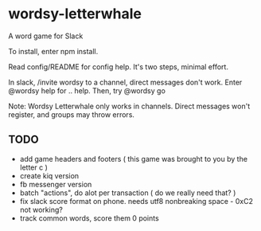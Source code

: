 # wordsy-letterwhale
A word game for Slack

To install, enter npm install.

Read config/README for config help. It's two steps, minimal effort.

In slack, /invite wordsy to a channel, direct messages don't work. Enter @wordsy help for .. help. Then, try @wordsy go

Note: Wordsy Letterwhale only works in channels. Direct messages won't register, and groups may throw errors.

## TODO
 * add game headers and footers ( this game was brought to you by the letter c )
 * create kiq version
 * fb messenger version
 * batch "actions", do alot per transaction ( do we really need that? )
 * fix slack score format on phone. needs utf8 nonbreaking space - 0xC2 not working?
 * track common words, score them 0 points


